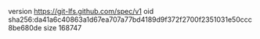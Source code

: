 version https://git-lfs.github.com/spec/v1
oid sha256:da41a6c40863a1d67ea707a77bd4189d9f372f2700f2351031e50ccc8be680de
size 168747
